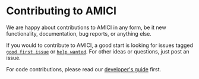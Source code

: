# Contributing to AMICI

We are happy about contributions to AMICI in any form, be it new functionality,
documentation, bug reports, or anything else.

If you would to contribute to AMICI, a good start is looking for issues tagged
[`good first issue`](https://github.com/AMICI-dev/AMICI/issues?q=is%3Aissue+is%3Aopen+label%3A%22good+first+issue%22)
or [`help wanted`](https://github.com/AMICI-dev/AMICI/issues?q=is%3Aissue+is%3Aopen+label%3A%22help+wanted%22).
For other ideas or questions, just post an issue.

For code contributions, please read our
[developer's guide](documentation/development.md) first.
